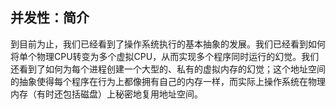 ## 并发性：简介
到目前为止，我们已经看到了操作系统执行的基本抽象的发展。我们已经看到如何将单个物理CPU转变为多个虚拟CPU，从而实现多个程序同时运行的幻觉。我们还看到了如何为每个进程创建一个大型的、私有的虚拟内存的幻觉；这个地址空间的抽象使得每个程序在行为上都像拥有自己的内存一样，而实际上操作系统在物理内存（有时还包括磁盘）上秘密地复用地址空间。